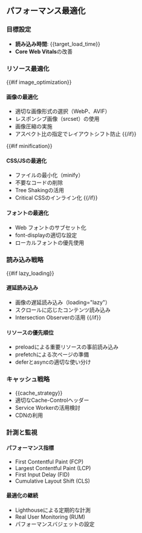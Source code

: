 ## パフォーマンス最適化

### 目標設定
- **読み込み時間**: {{target_load_time}}
- **Core Web Vitals**の改善

### リソース最適化

{{#if image_optimization}}
#### 画像の最適化
- 適切な画像形式の選択（WebP、AVIF）
- レスポンシブ画像（srcset）の使用
- 画像圧縮の実施
- アスペクト比の指定でレイアウトシフト防止
{{/if}}

{{#if minification}}
#### CSS/JSの最適化
- ファイルの最小化（minify）
- 不要なコードの削除
- Tree Shakingの活用
- Critical CSSのインライン化
{{/if}}

#### フォントの最適化
- Web フォントのサブセット化
- font-displayの適切な設定
- ローカルフォントの優先使用

### 読み込み戦略

{{#if lazy_loading}}
#### 遅延読み込み
- 画像の遅延読み込み（loading="lazy"）
- スクロールに応じたコンテンツ読み込み
- Intersection Observerの活用
{{/if}}

#### リソースの優先順位
- preloadによる重要リソースの事前読み込み
- prefetchによる次ページの準備
- deferとasyncの適切な使い分け

### キャッシュ戦略
- {{cache_strategy}}
- 適切なCache-Controlヘッダー
- Service Workerの活用検討
- CDNの利用

### 計測と監視

#### パフォーマンス指標
- First Contentful Paint (FCP)
- Largest Contentful Paint (LCP)
- First Input Delay (FID)
- Cumulative Layout Shift (CLS)

#### 最適化の継続
- Lighthouseによる定期的な計測
- Real User Monitoring (RUM)
- パフォーマンスバジェットの設定